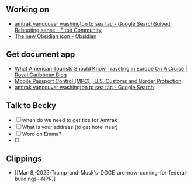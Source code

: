 ## Working on

- [amtrak vancouver washington to sea tac - Google Search](https://www.google.com/search?q=amtrak+vancouver+washington+to+sea+tac&rlz=1CAHCKU_enUS1141&oq=amtrak+vancouver+washington+to+sea+tac&gs_lcrp=EgZjaHJvbWUyBggAEEUYOdIBCTIzNjMwajBqN6gCCLACAQ&sourceid=chrome&ie=UTF-8#Na=[object%20Object]&La=[object%20Object]&Ga=null&Aa=[object%20Object]&Ea=[object%20Map])[Solved: Rebooting sense - Fitbit Community](https://community.fitbit.com/t5/Sense/Rebooting-sense/td-p/5098303)
- [The new Obsidian icon - Obsidian](https://obsidian.md/blog/new-obsidian-icon/)

## Get document app

- [What American Tourists Should Know Traveling in Europe On A Cruise | Royal Caribbean Blog](https://www.royalcaribbeanblog.com/2025/03/04/what-american-tourists-should-know-traveling-europe-cruise)
- [Mobile Passport Control (MPC) | U.S. Customs and Border Protection](https://www.cbp.gov/travel/us-citizens/mobile-passport-control)
- [amtrak vancouver washington to sea tac - Google Search](https://www.google.com/search?q=amtrak+vancouver+washington+to+sea+tac&rlz=1CAHCKU_enUS1141&oq=amtrak+vancouver+washington+to+sea+tac&gs_lcrp=EgZjaHJvbWUyBggAEEUYOdIBCTIzNjMwajBqN6gCCLACAQ&sourceid=chrome&ie=UTF-8#Na=[object%20Object]&La=[object%20Object]&Ga=null&Aa=[object%20Object]&Ea=[object%20Map])

## Talk to Becky

- [ ] when do we need to get tics for Amtrak 
- [ ] What is your address (to get hotel near)
- [ ] Word on Emma?
- [ ] 

## Clippings
- [[Mar-8,-2025-Trump-and-Musk's-DOGE-are-now-coming-for-federal-buildings--NPR]]
